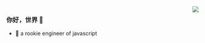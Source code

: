 <img align="right" src="https://github-readme-stats.vercel.app/api?username=yunying1&show_icons=true&icon_color=CE1D2D&text_color=718096&bg_color=ffffff&hide_title=true" />

### 你好，世界 👋

- :orange_book: a rookie engineer of javascript
